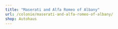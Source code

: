 ```yaml
---
title: "Maserati and Alfa Romeo of Albany"
url: /colonie/maserati-and-alfa-romeo-of-albany/
shop: Autohaus
---
```

